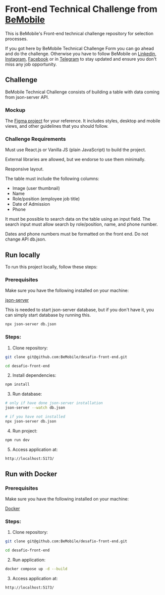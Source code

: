 # Front-end Technical Challenge from [BeMobile](https://www.linkedin.com/company/betalenttech/)

This is BeMobile's Front-end technical challenge repository for selection processes.

If you got here by BeMobile Technical Challenge Form you can go ahead and do the challenge. Otherwise you have to follow BeMobile on [Linkedin](https://br.linkedin.com/company/bemobiletech), [Instagram](https://www.instagram.com/bemobile.tech/), [Facebook](https://www.facebook.com/bemobile.tech) or in [Telegram](https://t.me/be_tech_community) to stay updated and ensure you don't miss any job opportunity.

## Challenge

BeMobile Technical Challenge consists of building a table with data coming from json-server API.

### Mockup

The [Figma project](https://www.figma.com/file/yw6th52zE9bubewc6ayTg5/Teste-T%C3%A9cnico-Front-End-Be.?type=design&node-id=1%3A4&mode=dev&t=vVxs9eyKybrYmq4Z-1) for your reference. It includes styles, desktop and mobile views, and other guidelines that you should follow.

### Challenge Requirements

Must use React.js or Vanilla JS (plain JavaScript) to build the project.

External libraries are allowed, but we endorse to use them minimally.

Responsive layout.

The table must include the following columns:

- Image (user thumbnail)
- Name
- Role/position (employee job title)
- Date of Admission
- Phone

It must be possible to search data on the table using an input field. The search input must allow search by role/position, name, and phone number.

Dates and phone numbers must be formatted on the front end. Do not change API db.json.

## Run locally

To run this project locally, follow these steps:

### Prerequisites

Make sure you have the following installed on your machine:

[json-server](https://github.com/typicode/json-server)

This is needed to start json-server database, but if you don't have it, you can simply start database by running this.

```BASH
npx json-server db.json
```

### Steps:

1. Clone repository:

```BASH
git clone git@github.com:BeMobile/desafio-front-end.git

cd desafio-front-end
```

2. Install dependencies:

```BASH
npm install
```

3. Run database:

```BASH
# only if have done json-server installation
json-server --watch db.json

# if you have not installed
npx json-server db.json

```

4. Run project:

```BASH
npm run dev
```

5. Access application at:

```BASH
http://localhost:5173/
```

## Run with Docker

### Prerequisites

Make sure you have the following installed on your machine:

[Docker](https://www.docker.com/get-started/)

### Steps:

1. Clone repository:

```BASH
git clone git@github.com:BeMobile/desafio-front-end.git

cd desafio-front-end
```

2. Run application:

```BASH
docker compose up -d --build 
```

3. Access application at:

```BASH
http://localhost:5173/
```